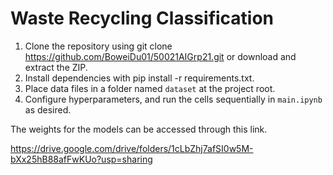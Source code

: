 # Waste Recycling Classification

1. Clone the repository using git clone https://github.com/BoweiDu01/50021AIGrp21.git or download and extract the ZIP.
2. Install dependencies with pip install -r requirements.txt.
3. Place data files in a folder named `dataset` at the project root.
4. Configure hyperparameters, and run the cells sequentially in `main.ipynb` as desired.

The weights for the models can be accessed through this link.

https://drive.google.com/drive/folders/1cLbZhj7afSI0w5M-bXx25hB88afFwKUo?usp=sharing
